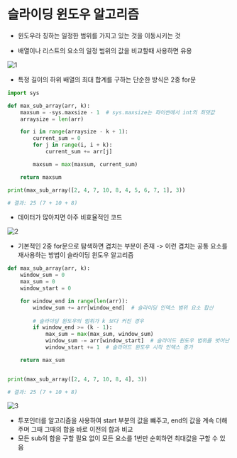 # 슬라이딩 윈도우 알고리즘

- 윈도우라 칭하는 일정한 범위를 가지고 있는 것을 이동시키는 것

- 배열이나 리스트의 요소의 일정 범위의 값을 비교할때 사용하면 유용

![1](https://user-images.githubusercontent.com/44665707/136945446-dd77daeb-5ed1-4122-bafe-52ed37ab4cd6.PNG)

- 특정 길이의 하위 배열의 최대 합계를 구하는 단순한 방식은 2중 for문

```python
import sys

def max_sub_array(arr, k):
    maxsum = -sys.maxsize - 1  # sys.maxsize는 파이썬에서 int의 최댓값
    arraysize = len(arr)

    for i in range(arraysize - k + 1):
        current_sum = 0
        for j in range(i, i + k):
            current_sum += arr[j]

        maxsum = max(maxsum, current_sum)

    return maxsum

print(max_sub_array([2, 4, 7, 10, 8, 4, 5, 6, 7, 1], 3))

# 결과: 25 (7 + 10 + 8)
```

- 데이터가 많아지면 아주 비효율적인 코드



![2](https://user-images.githubusercontent.com/44665707/136945901-fd72d9a7-1912-4b69-8ed6-8c580824d943.PNG)

- 기본적인 2중 for문으로 탐색하면 겹치는 부분이 존재 -> 이런 겹치는 공통 요소를 재사용하는 방법이 슬라이딩 윈도우 알고리즘

```python
def max_sub_array(arr, k):
    window_sum = 0
    max_sum = 0
    window_start = 0

    for window_end in range(len(arr)):
        window_sum += arr[window_end]  # 슬라이딩 인덱스 범위 요소 합산
        
        # 슬라이딩 윈도우의 범위가 k 보다 커진 경우
        if window_end >= (k - 1):
            max_sum = max(max_sum, window_sum)
            window_sum -= arr[window_start]  # 슬라이드 윈도우 범위를 벗어난 요소를 합계에서 제거
            window_start += 1  # 슬라이드 윈도우 시작 인덱스 증가

    return max_sum


print(max_sub_array([2, 4, 7, 10, 8, 4], 3))

# 결과: 25 (7 + 10 + 8)
```

![3](https://user-images.githubusercontent.com/44665707/136946338-6381b6c8-57d4-431f-94a6-58a76bacbdab.PNG)

- 투포인터를 알고리즘을 사용하여 start 부분의 값을 뺴주고, end의 값을 계속 더해주며 그때 그때의 합을 바로 이전의 합과 비교
- 모든 sub의 합을 구할 필요 없이 모든 요소를 1번만 순회하면 최대값을 구할 수 있음